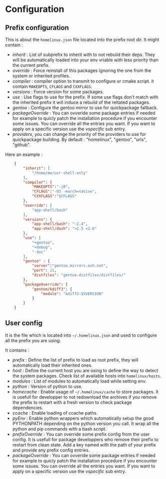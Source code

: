 Configuration
=============

Prefix configuration
--------------------

This is about the `homelinux.json` file located into the prefix root dir.
It might contain :

 * *inherit* : List of subprefix to inherit with to not rebuild their deps.
 They will be automatically loaded into your env vriable with less priority
 than the current prefix.
 * *override* : Force reinstall of this packages ignoring the one from the system
 or inherited profiles.
 * *compiler* : compiler option to transmit to configure or cmake script. it
 contain `MAKEOPTS`, `CFLAGS` and `CXXFLAGS`.
 * *versions* : Force version for some packages.
 * *use* : Use flags to use for the prefix. If some use flags don't match
 with the inherited prefix it will induce a rebuild of the reltated packages.
 * *gentoo* : Configure the gentoo mirror to use for quickpackage fallback.
 * *packageOverride* : You can ovveride some package entries if needed for example to quicly
 patch the installation procedure if you encounter some issues. You can override all the
 entries you want. If you want to apply on a specific version use the *vspecific* sub entry.
 * *providers*, you can change the priority of the providers to use for quickpackage building.
 By default : "homelinux", "gentoo", "urls", "github".
 
Here an example :

```json
	{
		"inherit": [
			"/home/me/usr-shell-only"
		],
		"compiler": {
			"MAKEOPTS":"-j8",
			"CFLAGS":"-O3 -march=native",
			"CXXFLAGS":"$CFLAGS"
		},
		"override": [
			"app-shell/bash"
		],
		"versions": {
			"app-shell/bash": "~2.4",
			"app-shell/dash": ">2.5 <2.6"
		},
		"use": [
			"+gentoo",
			"+debug",
			"-doc"
		],
		"gentoo" : {
			"server":"gentoo.mirrors.ovh.net",
			"port": 21,
			"distfiles": "gentoo-distfiles/distfiles/"
		},
		"packageOverride": {
			"gentoo/kdiff3": {
				"module": "kdiff3-$SVERSION"
			}
		}
	}
```

User config
-----------

It is the file which is located into `~/.homelinux.json` and used to configure
all the prefix you are using.

It contains :

 * *prefix* : Define the list of prefix to load as root prefix, they will 
 automatically load their inherited ones.
 * *host* : Define the current host you are using to define the way to detect 
 the system packages. Check list of available hosts into `homelinux/hosts`.
 * *modules* : List of modules to automatically load while setting env.
 * *python* : Version of python to use.
 * *homecache* : Enable usage of `~/.homelinux/cache` to store packages. It is
 usefull for developper to not redownload the archives if you remove the prefix
 to restart with a fresh version to check package dependencies.
 * *ccache* : Enable loading of ccache paths.
 * *pyEnv* : Enable python wrappers which automatically setup the good PYTHONPATH
 depending on the python version you call. It wrap all the python and pip commands
 with a bash script.
 * *prefixOverride* : You can override some prefix config from the user config.
 It is usefull for package developpers who remove their prefix to restart from clean
 state. Add a key named with the path of your prefix and provide any prefix config entries.
 * *packageOverride* : You can ovveride some package entries if needed for example to quicly
 patch the installation procedure if you encounter some issues. You can override all the
 entries you want. If you want to apply on a specific version use the *vspecific* sub entry.

